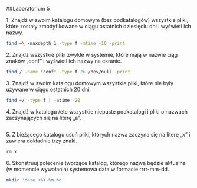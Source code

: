 ##Laboratorium 5

1\. Znajdź w swoim katalogu domowym (bez podkatalogów) wszystkie pliki, które zostały zmodyfikowane w ciągu ostatnich dziesięciu dni i wyświetl ich nazwy.

```sh
find ~\ -maxdepth 1 -type f -mtime -10 -print
```

2\. Znajdź wszystkie pliki zwykłe w systemie, które mają w nazwie ciąg znaków „conf” i wyświetl ich nazwy na ekranie.

```sh
find / -name *conf* -type f 2> /dev/null -print
```

3\. Znajdź w swoim katalogu domowym wszystkie pliki, które nie były używane w ciągu ostatnich 20 dni.

```sh
find ~/ -type f | -atime -20
```

4\. Znajdź w katalogu /etc wszystkie niepuste podkatalogi i pliki o nazwach zaczynających się na literę „a”.

```sh

```

5\. Z bieżącego katalogu usuń pliki, których nazwa zaczyna się na literę „x” i zawiera dokładnie trzy znaki.

```sh
rm x
```
6\. Skonstruuj polecenie tworzące katalog, którego nazwą będzie aktualna (w momencie wywołania) systemowa data w formacie rrrr-mm-dd.

```sh
mkdir 'date +%Y-%m-%d'
```
